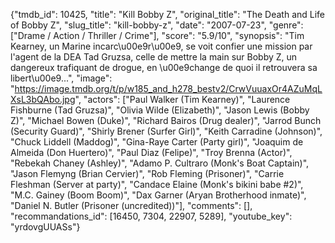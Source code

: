 {"tmdb_id": 10425, "title": "Kill Bobby Z", "original_title": "The Death and Life of Bobby Z", "slug_title": "kill-bobby-z", "date": "2007-07-23", "genre": ["Drame / Action / Thriller / Crime"], "score": "5.9/10", "synopsis": "Tim Kearney, un Marine incarc\u00e9r\u00e9, se voit confier une mission par l'agent de la DEA Tad Gruzsa, celle de mettre la main sur Bobby Z, un dangereux trafiquant de drogue, en \u00e9change de quoi il retrouvera sa libert\u00e9...", "image": "https://image.tmdb.org/t/p/w185_and_h278_bestv2/CrwVuuaxOr4AZuMqLXsL3bQAbo.jpg", "actors": ["Paul Walker (Tim Kearney)", "Laurence Fishburne (Tad Gruzsa)", "Olivia Wilde (Elizabeth)", "Jason Lewis (Bobby Z)", "Michael Bowen (Duke)", "Richard Bairos (Drug dealer)", "Jarrod Bunch (Security Guard)", "Shirly Brener (Surfer Girl)", "Keith Carradine (Johnson)", "Chuck Liddell (Maddog)", "Gina-Raye Carter (Party girl)", "Joaquim de Almeida (Don Huertero)", "Paul Diaz (Felipe)", "Troy Brenna (Actor)", "Rebekah Chaney (Ashley)", "Adamo P. Cultraro (Monk's Boat Captain)", "Jason Flemyng (Brian Cervier)", "Rob Fleming (Prisoner)", "Carrie Fleshman (Server at party)", "Candace Elaine (Monk's bikini babe #2)", "M.C. Gainey (Boom Boom)", "Dax Garner (Aryan Brotherhood inmate)", "Daniel N. Butler (Prisoner (uncredited))"], "comments": [], "recommandations_id": [16450, 7304, 22907, 5289], "youtube_key": "yrdovgUUASs"}